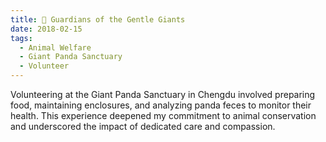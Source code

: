 ```yaml
---
title: 🐼 Guardians of the Gentle Giants
date: 2018-02-15
tags:
  - Animal Welfare
  - Giant Panda Sanctuary
  - Volunteer
---
```


 Volunteering at the Giant Panda Sanctuary in Chengdu involved preparing food, maintaining enclosures, and analyzing panda feces to monitor their health. This experience deepened my commitment to animal conservation and underscored the impact of dedicated care and compassion.

